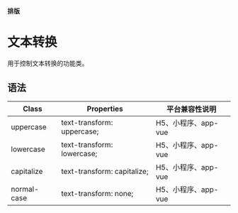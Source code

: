 #### <span class="text-lg text-gray-500 font-normal">排版</span>

<div class="w-screen"></div>

# 文本转换
<space />
<a-typography-text>
    用于控制文本转换的功能类。
</a-typography-text>

<CssPrefix />

## 语法
| Class | Properties | 平台兼容性说明
| --- | --- | ---
| <a-link status="success">uppercase</a-link> | <a-link>text-transform: uppercase;</a-link><br/> | H5、小程序、app-vue
| <a-link status="success">lowercase</a-link> | <a-link>text-transform: lowercase;</a-link><br/> | H5、小程序、app-vue
| <a-link status="success">capitalize</a-link> | <a-link>text-transform: capitalize;</a-link><br/> | H5、小程序、app-vue
| <a-link status="success">normal-case</a-link> | <a-link>text-transform: none;</a-link><br/> | H5、小程序、app-vue